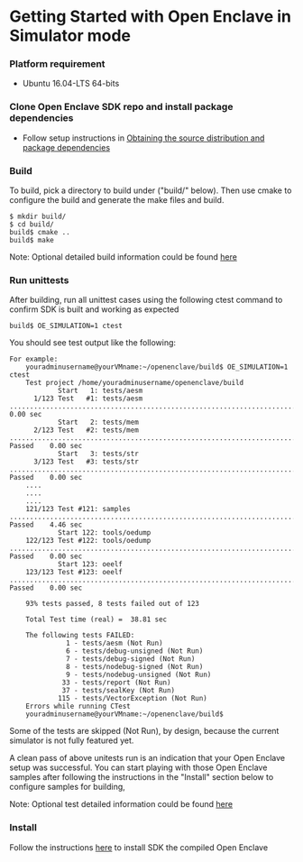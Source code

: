 
Getting Started with Open Enclave in Simulator mode 
=====================================================

### Platform requirement

- Ubuntu 16.04-LTS 64-bits

### Clone Open Enclave SDK repo and install package dependencies

- Follow setup instructions in [Obtaining the source distribution and package dependencies](prerequisites.md)

### Build

To build, pick a directory to build under ("build/" below). Then use cmake to configure
the build and generate the make files and build.

    $ mkdir build/
    $ cd build/
    build$ cmake ..
    build$ make

Note: Optional detailed build information could be found [here](advancedBuildInfo.md)

### Run unittests

  After building, run all unittest cases using the following ctest command to confirm 
  SDK is built and working as expected

    build$ OE_SIMULATION=1 ctest
    
  You should see test output like the following:
  
    For example:
        youradminusername@yourVMname:~/openenclave/build$ OE_SIMULATION=1 ctest
        Test project /home/youradminusername/openenclave/build
                Start   1: tests/aesm
          1/123 Test   #1: tests/aesm ...............................................................................................................***Skipped   0.00 sec
                Start   2: tests/mem
          2/123 Test   #2: tests/mem ................................................................................................................   Passed    0.00 sec
                Start   3: tests/str
          3/123 Test   #3: tests/str ................................................................................................................   Passed    0.00 sec
        ....
        ....
        ....
        121/123 Test #121: samples ..................................................................................................................   Passed    4.46 sec
                Start 122: tools/oedump
        122/123 Test #122: tools/oedump .............................................................................................................   Passed    0.00 sec
                Start 123: oeelf
        123/123 Test #123: oeelf ....................................................................................................................   Passed    0.00 sec

        93% tests passed, 8 tests failed out of 123

        Total Test time (real) =  38.81 sec

        The following tests FAILED:
                  1 - tests/aesm (Not Run)
                  6 - tests/debug-unsigned (Not Run)
                  7 - tests/debug-signed (Not Run)
                  8 - tests/nodebug-signed (Not Run)
                  9 - tests/nodebug-unsigned (Not Run)
                 33 - tests/report (Not Run)
                 37 - tests/sealKey (Not Run)
                115 - tests/VectorException (Not Run)
        Errors while running CTest
        youradminusername@yourVMname:~/openenclave/build$

Some of the tests are skipped (Not Run), by design, because the current simulator is not fully featured yet.

A clean pass of above unitests run is an indication that your Open Enclave setup was successful. You can start playing with those Open Enclave samples after following the instructions in the "Install" section below to configure samples for building,

Note: Optional test detailed information could be found [here](AdvancedTestInfo.md)
   
### Install

 Follow the instructions [here](InstallInfo.md) to install SDK the compiled Open Enclave
